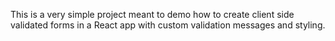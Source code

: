 This is a very simple project meant to demo how to create client side validated
forms in a React app with custom validation messages and styling.
